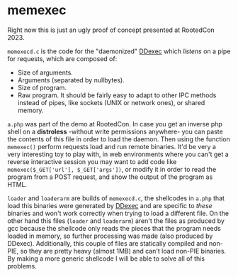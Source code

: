 # memexec

Right now this is just an ugly proof of concept presented at RootedCon 2023.

`memexecd.c` is the code for the "daemonized" [DDexec](https://github.com/arget13/DDexec) which *listens* on a pipe for requests, which are composed of:
- Size of arguments.
- Arguments (separated by nullbytes).
- Size of program.
- Raw program.
It should be fairly easy to adapt to other IPC methods instead of pipes, like sockets (UNIX or network ones), or shared memory.

`a.php` was part of the demo at RootedCon. In case you get an inverse php shell on a **distroless** -without write permissions anywhere- you can paste the contents of this file in order to load the daemon. Then using the function `memexec()` perform requests load and run remote binaries. It'd be very a very interesting toy to play with, in web environments where you can't get a reverse interactive session you may want to add code like `memexec($_GET['url'], $_GET['args'])`, or modify it in order to read the program from a POST request, and show the output of the program as HTML.

`loader` and `loaderarm` are builds of `memexecd.c`, the shellcodes in `a.php` that load this binaries were generated by [DDexec](https://github.com/arget13/DDexec) and are specific to *these* binaries and won't work correctly when trying to load a different file. On the other hand this files (`loader` and `loaderarm`) aren't the files as produced by gcc because the shellcode only reads the pieces that the program needs loaded in memory, so further processing was made (also produced by DDexec). Additionally, this couple of files are statically compiled and non-PIE, so they are pretty heavy (almost 1MB) and can't load non-PIE binaries. By making a more generic shellcode I will be able to solve all of this problems.
